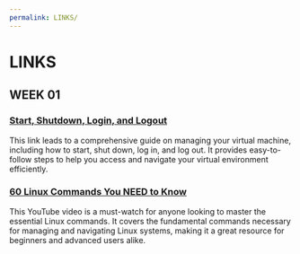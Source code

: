 ```yaml
---
permalink: LINKS/
---
```

# LINKS

## WEEK 01

### [Start, Shutdown, Login, and Logout](https://doit.vlsm.org/018.html)
This link leads to a comprehensive guide on managing your virtual machine, including how to start, shut down, log in, and log out. It provides easy-to-follow steps to help you access and navigate your virtual environment efficiently.

### [60 Linux Commands You NEED to Know](https://youtu.be/gd7BXuUQ91w?si=Wq7RtFw40wnZGq0J)
This YouTube video is a must-watch for anyone looking to master the essential Linux commands. It covers the fundamental commands necessary for managing and navigating Linux systems, making it a great resource for beginners and advanced users alike.
<br>
